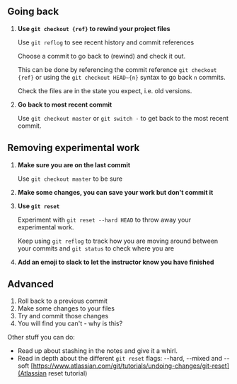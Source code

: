 ## Going back
1) **Use `git checkout {ref}` to rewind your project files**

	Use `git reflog` to see recent history and commit references
	
	Choose a commit to go back to (rewind) and check it out. 

	This can be done by referencing the commit reference `git checkout {ref}` or using the `git checkout HEAD~{n}` syntax to go back `n` commits.

	Check the files are in the state you expect, i.e. old versions.
	
1) **Go back to most recent commit**

	Use `git checkout master` or `git switch -` to get back to the most recent commit.
	

## Removing experimental work

1) **Make sure you are on the last commit**

	Use `git checkout master` to be sure
	

1) **Make some changes, you can save your work but don't commit it**


1) **Use `git reset`**

	Experiment with `git reset --hard HEAD` to throw away your experimental work.

	Keep using `git reflog` to track how you are moving around between your commits and `git status` to check where you are

1) **Add an emoji to slack to let the instructor know you have finished**

## Advanced

1) Roll back to a previous commit
1) Make some changes to your files
1) Try and commit those changes
1) You will find you can't - why is this?

Other stuff you can do:
* Read up about stashing in the notes and give it a whirl.
* Read in depth about the different `git reset` flags: --hard, --mixed and --soft [https://www.atlassian.com/git/tutorials/undoing-changes/git-reset](Atlassian reset tutorial)